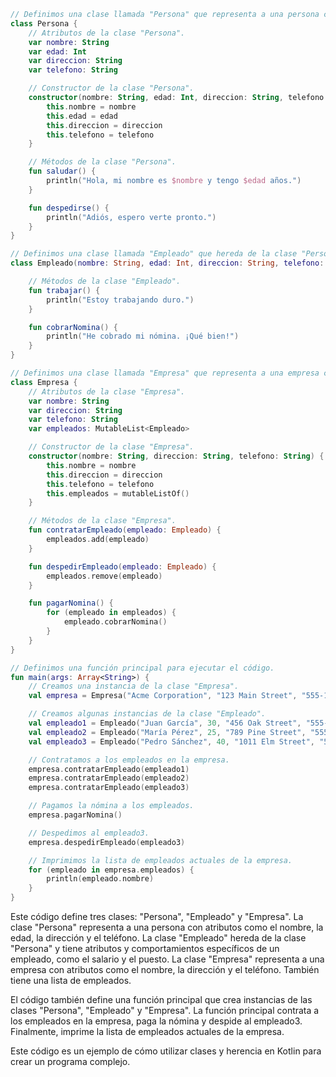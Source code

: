 ```kotlin
// Definimos una clase llamada "Persona" que representa a una persona con atributos y comportamientos.
class Persona {
    // Atributos de la clase "Persona".
    var nombre: String
    var edad: Int
    var direccion: String
    var telefono: String

    // Constructor de la clase "Persona".
    constructor(nombre: String, edad: Int, direccion: String, telefono: String) {
        this.nombre = nombre
        this.edad = edad
        this.direccion = direccion
        this.telefono = telefono
    }

    // Métodos de la clase "Persona".
    fun saludar() {
        println("Hola, mi nombre es $nombre y tengo $edad años.")
    }

    fun despedirse() {
        println("Adiós, espero verte pronto.")
    }
}

// Definimos una clase llamada "Empleado" que hereda de la clase "Persona" y tiene atributos y comportamientos específicos de un empleado.
class Empleado(nombre: String, edad: Int, direccion: String, telefono: String, var salario: Double, var puesto: String) : Persona(nombre, edad, direccion, telefono) {

    // Métodos de la clase "Empleado".
    fun trabajar() {
        println("Estoy trabajando duro.")
    }

    fun cobrarNomina() {
        println("He cobrado mi nómina. ¡Qué bien!")
    }
}

// Definimos una clase llamada "Empresa" que representa a una empresa con atributos y comportamientos.
class Empresa {
    // Atributos de la clase "Empresa".
    var nombre: String
    var direccion: String
    var telefono: String
    var empleados: MutableList<Empleado>

    // Constructor de la clase "Empresa".
    constructor(nombre: String, direccion: String, telefono: String) {
        this.nombre = nombre
        this.direccion = direccion
        this.telefono = telefono
        this.empleados = mutableListOf()
    }

    // Métodos de la clase "Empresa".
    fun contratarEmpleado(empleado: Empleado) {
        empleados.add(empleado)
    }

    fun despedirEmpleado(empleado: Empleado) {
        empleados.remove(empleado)
    }

    fun pagarNomina() {
        for (empleado in empleados) {
            empleado.cobrarNomina()
        }
    }
}

// Definimos una función principal para ejecutar el código.
fun main(args: Array<String>) {
    // Creamos una instancia de la clase "Empresa".
    val empresa = Empresa("Acme Corporation", "123 Main Street", "555-1212")

    // Creamos algunas instancias de la clase "Empleado".
    val empleado1 = Empleado("Juan García", 30, "456 Oak Street", "555-2323", 2000.0, "Ingeniero de software")
    val empleado2 = Empleado("María Pérez", 25, "789 Pine Street", "555-3434", 1500.0, "Contadora")
    val empleado3 = Empleado("Pedro Sánchez", 40, "1011 Elm Street", "555-4545", 2500.0, "Gerente de ventas")

    // Contratamos a los empleados en la empresa.
    empresa.contratarEmpleado(empleado1)
    empresa.contratarEmpleado(empleado2)
    empresa.contratarEmpleado(empleado3)

    // Pagamos la nómina a los empleados.
    empresa.pagarNomina()

    // Despedimos al empleado3.
    empresa.despedirEmpleado(empleado3)

    // Imprimimos la lista de empleados actuales de la empresa.
    for (empleado in empresa.empleados) {
        println(empleado.nombre)
    }
}
```

Este código define tres clases: "Persona", "Empleado" y "Empresa". La clase "Persona" representa a una persona con atributos como el nombre, la edad, la dirección y el teléfono. La clase "Empleado" hereda de la clase "Persona" y tiene atributos y comportamientos específicos de un empleado, como el salario y el puesto. La clase "Empresa" representa a una empresa con atributos como el nombre, la dirección y el teléfono. También tiene una lista de empleados.

El código también define una función principal que crea instancias de las clases "Persona", "Empleado" y "Empresa". La función principal contrata a los empleados en la empresa, paga la nómina y despide al empleado3. Finalmente, imprime la lista de empleados actuales de la empresa.

Este código es un ejemplo de cómo utilizar clases y herencia en Kotlin para crear un programa complejo.